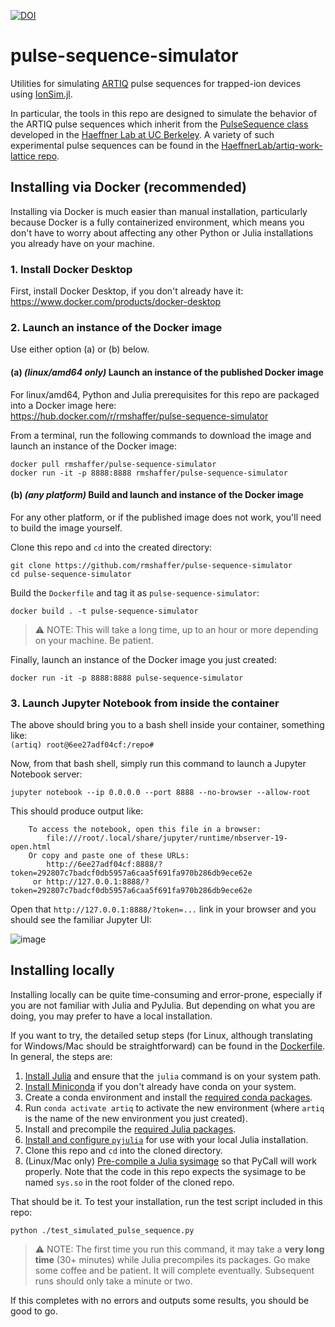 [![DOI](https://zenodo.org/badge/398589495.svg)](https://zenodo.org/badge/latestdoi/398589495)

# pulse-sequence-simulator
Utilities for simulating [ARTIQ](https://m-labs.hk/experiment-control/artiq/) pulse sequences for trapped-ion devices using [IonSim.jl](https://www.ionsim.org/).

In particular, the tools in this repo are designed to simulate the behavior of the ARTIQ pulse sequences which inherit from the [PulseSequence class](https://github.com/HaeffnerLab/artiq/blob/master/artiq/.pulse_sequence/pulse_sequence.py) developed in the [Haeffner Lab at UC Berkeley](https://ions.berkeley.edu). A variety of such experimental pulse sequences can be found in the [HaeffnerLab/artiq-work-lattice repo](https://github.com/HaeffnerLab/artiq-work-lattice).

## Installing via Docker (recommended)


Installing via Docker is much easier than manual installation, particularly because Docker is a fully containerized environment, which means you don't have to worry about affecting any other Python or Julia installations you already have on your machine.

### 1. Install Docker Desktop
First, install Docker Desktop, if you don't already have it:
https://www.docker.com/products/docker-desktop

### 2. Launch an instance of the Docker image

Use either option (a) or (b) below.

#### (a) *(linux/amd64 only)* Launch an instance of the published Docker image
For linux/amd64, Python and Julia prerequisites for this repo are packaged into a Docker image here:  
https://hub.docker.com/r/rmshaffer/pulse-sequence-simulator

From a terminal, run the following commands to download the image and launch an instance of the Docker image:
```
docker pull rmshaffer/pulse-sequence-simulator
docker run -it -p 8888:8888 rmshaffer/pulse-sequence-simulator
```

#### (b) *(any platform)* Build and launch and instance of the Docker image
For any other platform, or if the published image does not work, you'll need to build the image yourself.

Clone this repo and `cd` into the created directory:
```
git clone https://github.com/rmshaffer/pulse-sequence-simulator
cd pulse-sequence-simulator
```

Build the `Dockerfile` and tag it as `pulse-sequence-simulator`:
```
docker build . -t pulse-sequence-simulator
```
> ⚠️ NOTE: This will take a long time, up to an hour or more depending on your machine. Be patient.

Finally, launch an instance of the Docker image you just created:
```
docker run -it -p 8888:8888 pulse-sequence-simulator
```

### 3. Launch Jupyter Notebook from inside the container
The above should bring you to a bash shell inside your container, something like:  
`(artiq) root@6ee27adf04cf:/repo#`

Now, from that bash shell, simply run this command to launch a Jupyter Notebook server:
```
jupyter notebook --ip 0.0.0.0 --port 8888 --no-browser --allow-root
```

This should produce output like:
```
    To access the notebook, open this file in a browser:
        file:///root/.local/share/jupyter/runtime/nbserver-19-open.html
    Or copy and paste one of these URLs:
        http://6ee27adf04cf:8888/?token=292807c7badcf0db5957a6caa5f691fa970b286db9ece62e
     or http://127.0.0.1:8888/?token=292807c7badcf0db5957a6caa5f691fa970b286db9ece62e
```

Open that `http://127.0.0.1:8888/?token=...` link in your browser and you should see the familiar Jupyter UI:

![image](https://user-images.githubusercontent.com/3620100/130338466-a4d2fcff-5fb3-421b-a2b0-a93bbf887946.png)

## Installing locally

Installing locally can be quite time-consuming and error-prone, especially if you are not familiar with Julia and PyJulia. But depending on what you are doing, you may prefer to have a local installation.

If you want to try, the detailed setup steps (for Linux, although translating for Windows/Mac should be straightforward) can be found in the [Dockerfile](./Dockerfile). In general, the steps are:
1. [Install Julia](https://julialang.org/downloads/) and ensure that the `julia` command is on your system path.
2. [Install Miniconda](https://docs.conda.io/en/latest/miniconda.html) if you don't already have conda on your system.
3. Create a conda environment and install the [required conda packages](https://github.com/rmshaffer/pulse-sequence-simulator/blob/d572d61b869c4d31da48753d229fb3be4ffa7caf/Dockerfile#L14-L17).
4. Run `conda activate artiq` to activate the new environment (where `artiq` is the name of the new environment you just created).
5. Install and precompile the [required Julia packages](https://github.com/rmshaffer/pulse-sequence-simulator/blob/d572d61b869c4d31da48753d229fb3be4ffa7caf/Dockerfile#L27-L45).
6. [Install and configure `pyjulia`](https://github.com/rmshaffer/pulse-sequence-simulator/blob/d572d61b869c4d31da48753d229fb3be4ffa7caf/Dockerfile#L47-L49) for use with your local Julia installation.
7. Clone this repo and `cd` into the cloned directory.
8. (Linux/Mac only) [Pre-compile a Julia sysimage](https://github.com/rmshaffer/pulse-sequence-simulator/blob/d572d61b869c4d31da48753d229fb3be4ffa7caf/Dockerfile#L55-L56) so that PyCall will work properly. Note that the code in this repo expects the sysimage to be named `sys.so` in the root folder of the cloned repo.

That should be it. To test your installation, run the test script included in this repo:
```
python ./test_simulated_pulse_sequence.py
```
> ⚠️ NOTE: The first time you run this command, it may take a **very long time** (30+ minutes) while Julia precompiles its packages. Go make some coffee and be patient. It will complete eventually. Subsequent runs should only take a minute or two. 

If this completes with no errors and outputs some results, you should be good to go.
